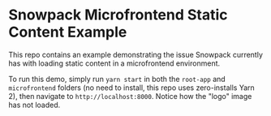 # Snowpack Microfrontend Static Content Example

This repo contains an example demonstrating the issue Snowpack currently has
with loading static content in a microfrontend environment.

To run this demo, simply run `yarn start` in both the `root-app` and
`microfrontend` folders (no need to install, this repo uses zero-installs Yarn
2), then navigate to `http://localhost:8000`. Notice how the "logo" image has
not loaded.
